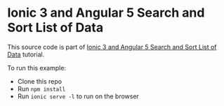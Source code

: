 # Ionic 3 and Angular 5 Search and Sort List of Data

This source code is part of [Ionic 3 and Angular 5 Search and Sort List of Data](https://www.djamware.com/post/5a37ceaf80aca7059c142970/ionic-3-and-angular-5-search-and-sort-list-of-data) tutorial.

To run this example:

* Clone this repo
* Run `npm install`
* Run `ionic serve -l` to run on the browser
